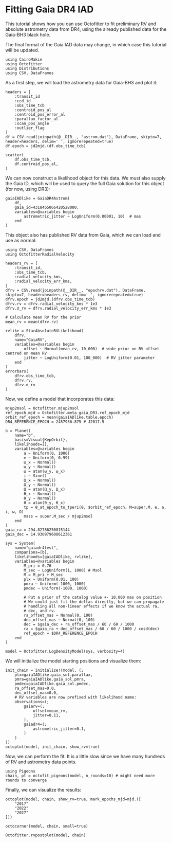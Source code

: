 # Fitting Gaia DR4 IAD

This tutorial shows how you can use Octofitter to fit preliminary RV and absolute astrometry data from DR4, using the already published data for the Gaia-BH3 black hole.

The final format of the Gaia IAD data may change, in which case this tutorial will be updated.

```@example 1
using CairoMakie
using Octofitter
using Distributions
using CSV, DataFrames
```


As a first step, we will load the astrometry data for Gaia-BH3 and plot it:
```@example 1
headers = [
    :transit_id
    :ccd_id
    :obs_time_tcb
    :centroid_pos_al
    :centroid_pos_error_al
    :parallax_factor_al
    :scan_pos_angle
    :outlier_flag
]
df = CSV.read(joinpath(@__DIR__, "astrom.dat"), DataFrame, skipto=7, header=headers, delim=' ', ignorerepeated=true)
df.epoch = jd2mjd.(df.obs_time_tcb)

scatter(
    df.obs_time_tcb,
    df.centroid_pos_al,
)
```

We can now construct a likelihood object for this data. We must also supply the Gaia ID, which will be used to query the full Gaia solution for this object (for now, using DR3):
```@example 1
gaiaIADlike = GaiaDR4Astrom(
    df, 
    gaia_id=4318465066420528000,
    variables=@variables begin
        astrometric_jitter ~ LogUniform(0.00001, 10)  # mas
    end
)
```

This object also has published RV data from Gaia, which we can load and use as normal:
```@example 1
using CSV, DataFrames
using OctofitterRadialVelocity

headers_rv = [
    :transit_id,
    :obs_time_tcb,
    :radial_velocity_kms,
    :radial_velocity_err_kms,
]
dfrv = CSV.read(joinpath(@__DIR__, "epochrv.dat"), DataFrame, skipto=7, header=headers_rv, delim=' ', ignorerepeated=true)
dfrv.epoch = jd2mjd.(dfrv.obs_time_tcb)
dfrv.rv = dfrv.radial_velocity_kms * 1e3
dfrv.σ_rv = dfrv.radial_velocity_err_kms * 1e3

# Calculate mean RV for the prior
mean_rv = mean(dfrv.rv)

rvlike = StarAbsoluteRVLikelihood(
    dfrv,
    name="GaiaRV",
    variables=@variables begin
        offset ~ Normal(mean_rv, 10_000)  # wide prior on RV offset centred on mean RV  
        jitter ~ LogUniform(0.01, 100_000)  # RV jitter parameter
    end
)
errorbars(
    dfrv.obs_time_tcb,
    dfrv.rv,
    dfrv.σ_rv
)
```

Now, we define a model that incorporates this data:
```@example 1
mjup2msol = Octofitter.mjup2msol
ref_epoch_mjd = Octofitter.meta_gaia_DR3.ref_epoch_mjd
orbit_ref_epoch = mean(gaiaIADlike.table.epoch)
DR4_REFERENCE_EPOCH = 2457936.875 # J2017.5 

b = Planet(
    name="b",
    basis=Visual{KepOrbit},
    likelihoods=[],
    variables=@variables begin
        a ~ Uniform(0, 1000)
        e ~ Uniform(0, 0.99)
        ω_x ~ Normal()
        ω_y ~ Normal()
        ω = atan(ω_y, ω_x)
        i ~ Sine()
        Ω_x ~ Normal()
        Ω_y ~ Normal() 
        Ω = atan(Ω_y, Ω_x)
        θ_x ~ Normal()
        θ_y ~ Normal()
        θ = atan(θ_y, θ_x)
        tp = θ_at_epoch_to_tperi(θ, $orbit_ref_epoch; M=super.M, e, a, i, ω, Ω)
        mass = super.M_sec / mjup2msol
    end
)
gaia_ra = 294.82786250815144
gaia_dec = 14.930979608612361

sys = System(
    name="gaiadr4test",
    companions=[b],
    likelihoods=[gaiaIADlike, rvlike],
    variables=@variables begin
        M_pri = 0.76
        M_sec ~ LogUniform(1, 1000) # Msol
        M = M_pri + M_sec
        plx ~ Uniform(0.01, 100)
        pmra ~ Uniform(-1000, 1000)
        pmdec ~ Uniform(-1000, 1000)

        # Put a prior of the catalog value +- 10,000 mas on position
        # We could just fit the deltas directly, but we can propagate 
        # handling all non-linear effects if we know the actual ra, 
        # dec, and rv.
        ra_offset_mas ~ Normal(0, 100)
        dec_offset_mas ~ Normal(0, 100)
        dec = $gaia_dec + ra_offset_mas / 60 / 60 / 1000
        ra = $gaia_ra + dec_offset_mas / 60 / 60 / 1000 / cosd(dec)
        ref_epoch = $DR4_REFERENCE_EPOCH
    end
)

model = Octofitter.LogDensityModel(sys, verbosity=4)
```


We will initialize the model starting positions and visualize them:
```@example 1
init_chain = initialize!(model, (;
    plx=gaiaIADlike.gaia_sol.parallax,
    pmra=gaiaIADlike.gaia_sol.pmra,
    pmdec=gaiaIADlike.gaia_sol.pmdec,
    ra_offset_mas=0.0,
    dec_offset_mas=0.0,
    # RV variables are now prefixed with likelihood name:
    observations=(;
        gaiarv=(;
            offset=mean_rv,
            jitter=0.11,
        ),
        gaiadr4=(;
            astrometric_jitter=0.1,
        )
    )
))
octoplot(model, init_chain, show_rv=true)
```

Now, we can perform the fit. It is a little slow since we have many hundreds of RV and astrometry data points.
```@example 1
using Pigeons
chain, pt = octofit_pigeons(model, n_rounds=10) # might need more rounds to converge
```

Finally, we can visualize the results:
```@example 1
octoplot(model, chain, show_rv=true, mark_epochs_mjd=mjd.([
    "2017"
    "2022"
    "2027"
]))
```

```@example 1
octocorner(model, chain, small=true)
```

```@example 1
Octofitter.rvpostplot(model, chain)
```

